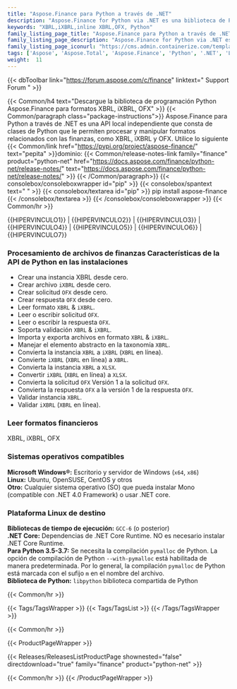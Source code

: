 ```yaml
---
title: "Aspose.Finance para Python a través de .NET"
description: "Aspose.Finance for Python via .NET es una biblioteca de Python para manipular formatos relacionados con las finanzas, incluidos XBRL, iXBRL y OFX. La API de Finance Python permite leer, escribir, editar y validar formatos de archivos financieros."
keywords: "XBRL,iXBRL,inline XBRL,OFX, Python"
family_listing_page_title: "Aspose.Finance para Python a través de .NET"
family_listing_page_description: "Aspose.Finance for Python via .NET es una biblioteca de Python para manipular formatos relacionados con las finanzas, incluidos XBRL, iXBRL y OFX. La API de Finance Python permite leer, escribir, editar y validar formatos de archivos financieros."
family_listing_page_iconurl: "https://cms.admin.containerize.com/templates/aspose/img/products/finance/aspose_finance-for-python-net.svg"
tags: ['Aspose', 'Aspose.Total', 'Aspose.Finance', 'Python', '.NET', 'Library', 'Programming', 'Finance', 'XBRL', 'iXBRL', 'OFX', 'inline', 'convert']
weight:  11
---
```


{{< dbToolbar link="https://forum.aspose.com/c/finance" linktext=" Support Forum " >}}

{{< Common/h4 text="Descargue la biblioteca de programación Python Aspose.Finance para formatos XBRL, iXBRL, OFX"  >}}
{{< Common/paragraph class="package-instructions">}}
Aspose.Finance para Python a través de .NET es una API local independiente que consta de clases de Python que le permiten procesar y manipular formatos relacionados con las finanzas, como XBRL, iXBRL y OFX.
Utilice lo siguiente
{{< Common/link href="https://pypi.org/project/aspose-finance/" text="pepita"  >}}dominio:
{{< Common/release-notes-link family="finance" product="python-net" href="https://docs.aspose.com/finance/python-net/release-notes/" text="https://docs.aspose.com/finance/python-net/release-notes/"  >}}
{{< /Common/paragraph>}}
{{< consolebox/consoleboxwrapper id="pip" >}}
       {{< consolebox/spantext text=" " >}}
       {{< consolebox/textarea id="pip" >}} pip install aspose-finance {{< /consolebox/textarea >}}
{{< /consolebox/consoleboxwrapper >}}
{{< Common/hr >}}

{{HIPERVINCULO1}} | {{HIPERVINCULO2}} | {{HIPERVINCULO3}} | {{HIPERVINCULO4}} | {{HIPERVINCULO5}} | {{HIPERVINCULO6}} | {{HIPERVINCULO7}}

### Procesamiento de archivos de finanzas Características de la API de Python en las instalaciones

- Crear una instancia XBRL desde cero.
- Crear archivo `iXBRL` desde cero.
- Crear solicitud `OFX` desde cero.
- Crear respuesta `OFX` desde cero.
- Leer formato `XBRL` & `iXBRL`.
- Leer o escribir solicitud `OFX`.
- Leer o escribir la respuesta `OFX`.
- Soporta validación `XBRL` & `iXBRL`.
- Importa y exporta archivos en formato `XBRL` & `iXBRL`.
- Manejar el elemento abstracto en la taxonomía `XBRL`.
- Convierta la instancia `XBRL` a `iXBRL` (`XBRL` en línea).
- Convierte `iXBRL` (`XBRL` en línea) a `XBRL`.
- Convierta la instancia `XBRL` a `XLSX`.
- Convertir `iXBRL` (`XBRL` en línea) a `XLSX`.
- Convierta la solicitud `OFX` Versión 1 a la solicitud `OFX`.
- Convierta la respuesta `OFX` a la versión 1 de la respuesta `OFX`.
- Validar instancia `XBRL`.
- Validar `iXBRL` (`XBRL` en línea).

### Leer formatos financieros

XBRL, iXBRL, OFX

### Sistemas operativos compatibles

**Microsoft Windows®:** Escritorio y servidor de Windows (`x64`, `x86`)\
**Linux:** Ubuntu, OpenSUSE, CentOS y otros\
**Otro:** Cualquier sistema operativo (SO) que pueda instalar Mono (compatible con .NET 4.0 Framework) o usar .NET core.

### Plataforma Linux de destino

**Bibliotecas de tiempo de ejecución:** `GCC-6` (o posterior)\
**.NET Core:** Dependencias de .NET Core Runtime. NO es necesario instalar .NET Core Runtime.\
**Para Python 3.5-3.7:** Se necesita la compilación `pymalloc` de Python. La opción de compilación de Python `--with-pymalloc` está habilitada de manera predeterminada. Por lo general, la compilación `pymalloc` de Python está marcada con el sufijo `m` en el nombre del archivo.\
**Biblioteca de Python:** `libpython` biblioteca compartida de Python

{{< Common/hr >}}

{{< Tags/TagsWrapper >}}
 {{< Tags/TagsList >}}
{{< /Tags/TagsWrapper >}}

{{< Common/hr >}}

{{< ProductPageWrapper >}}
<!-- ReleasesListProductPage-->
   {{< Releases/ReleasesListProductPage shownested="false"  directdownload="true" family="finance" product="python-net" >}}
<!-- /ReleasesListProductPage-->
{{< Common/hr >}}
{{< /ProductPageWrapper >}}

